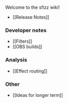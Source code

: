 Welcome to the sfizz wiki!

- [[Release Notes]]

### Developer notes

- [[Filters]]
- [[OBS builds]]

### Analysis

- [[Effect routing]]

### Other

- [[Ideas for longer term]]
